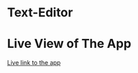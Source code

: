 # Text-Editor


# Live View of The App
 [Live link to the app](https://j8-text-editor.herokuapp.com/)
